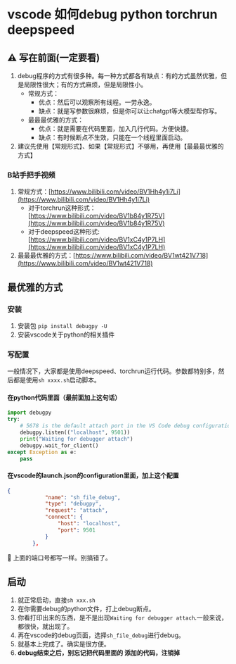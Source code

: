 # vscode 如何debug python torchrun deepspeed

## ⚠️ 写在前面(一定要看)
1. debug程序的方式有很多种。每一种方式都各有缺点：有的方式虽然优雅，但是局限性很大；有的方式麻烦，但是局限性小。
    - 常规方式：
      - 优点：然后可以观察所有线程。一劳永逸。
      - 缺点：就是写参数很麻烦，但是你可以让chatgpt等大模型帮你写。
    - 最最最优雅的方式：
      - 优点：就是需要在代码里面，加入几行代码。方便快捷。
      - 缺点：有时候断点不生效，只能在一个线程里面启动。
2. 建议先使用【常规形式】、如果【常规形式】不够用，再使用【最最最优雅的方式】


### B站手把手视频
1. 常规方式：[https://www.bilibili.com/video/BV1Hh4y1i7Li](https://www.bilibili.com/video/BV1Hh4y1i7Li)
   - 对于torchrun这种形式：[https://www.bilibili.com/video/BV1b84y1R75V](https://www.bilibili.com/video/BV1b84y1R75V)
   - 对于deepspeed这种形式: [https://www.bilibili.com/video/BV1xC4y1P7LH](https://www.bilibili.com/video/BV1xC4y1P7LH)
2. 最最最优雅的方式：[https://www.bilibili.com/video/BV1wt421V718](https://www.bilibili.com/video/BV1wt421V718)




## 最优雅的方式


### 安装
1. 安装包 `pip install debugpy -U`
2. 安装vscode关于python的相关插件


### 写配置
一般情况下，大家都是使用deepspeed、torchrun运行代码。参数都特别多，然后都是使用`sh xxxx.sh`启动脚本。

#### 在python代码里面（最前面加上这句话）

```python
import debugpy
try:
    # 5678 is the default attach port in the VS Code debug configurations. Unless a host and port are specified, host defaults to 127.0.0.1
    debugpy.listen(("localhost", 9501))
    print("Waiting for debugger attach")
    debugpy.wait_for_client()
except Exception as e:
    pass

```

#### 在vscode的launch.json的configuration里面，加上这个配置

```json
{
            "name": "sh_file_debug",
            "type": "debugpy",
            "request": "attach",
            "connect": {
                "host": "localhost",
                "port": 9501
            }
        },

```

🚨 上面的端口号都写一样。别搞错了。


## 启动

1. 就正常启动，直接`sh xxx.sh`
2. 在你需要debug的python文件，打上debug断点。
2. 你看打印出来的东西，是不是出现`Waiting for debugger attach`.一般来说，都很快，就出现了。
3. 再在vscode的debug页面，选择`sh_file_debug`进行debug。
4. 就基本上完成了。确实是很方便。
5. **debug结束之后，别忘记把代码里面的 添加的代码，注销掉**
